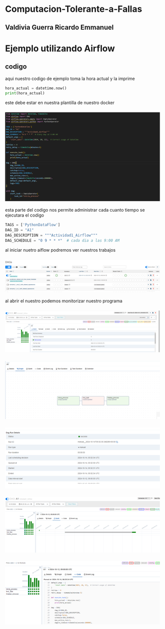 # Computacion-Tolerante-a-Fallas
## Valdivia Guerra Ricardo Emmanuel
# Ejemplo utilizando Airflow
## codigo
aqui nuestro codigo de ejemplo toma la hora actual y la imprime 
```python
hora_actual = datetime.now()
print(hora_actual)
```
este debe estar en nuestra plantilla de nuestro docker
### ![imagen1](codigo.png)
esta parte del codigo nos permite administrar cada cuanto tiempo se ejecutara el codigo
```python
TAGS = ['PythonDataFlow']
DAG_ID = "A1"
DAG_DESCRIPTION = """Actividad1_Airflow"""
DAG_SCHEDULE = "0 9 * * *"  # cada dia a las 9:00 AM
```
al iniciar nuetro aiflow podremos ver nuestros trabajos
### ![imagen1](2.png)
al abrir el nuestro podemos monitorizar nuestro programa 
### ![imagen1](3.png)
### ![imagen1](4.png)
### ![imagen1](5.png)
### ![imagen1](6.png)
### ![imagen1](7.png)
